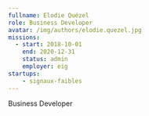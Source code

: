 ```yaml
---
fullname: Elodie Quézel
role: Business Developer
avatar: /img/authors/elodie.quezel.jpg
missions:
  - start: 2018-10-01
    end: 2020-12-31
    status: admin
    employer: eig
startups:
    - signaux-faibles
---
```


Business Developer
